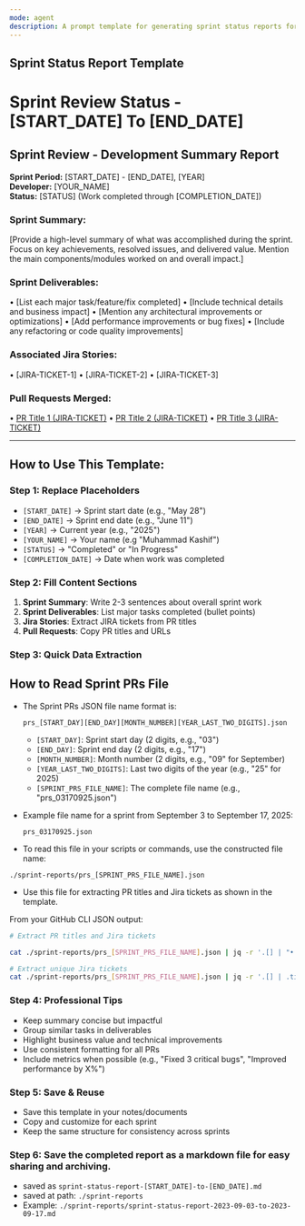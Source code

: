 ```yaml
---
mode: agent
description: A prompt template for generating sprint status reports for developers.
---
```


## Sprint Status Report Template

# Sprint Review Status - [START_DATE] To [END_DATE]

## Sprint Review - Development Summary Report

**Sprint Period:** [START_DATE] - [END_DATE], [YEAR]  
**Developer:** [YOUR_NAME]  
**Status:** [STATUS] (Work completed through [COMPLETION_DATE])

### Sprint Summary:

[Provide a high-level summary of what was accomplished during the sprint. Focus on key achievements, resolved issues, and delivered value. Mention the main components/modules worked on and overall impact.]

### Sprint Deliverables:

• [List each major task/feature/fix completed]
• [Include technical details and business impact]
• [Mention any architectural improvements or optimizations]
• [Add performance improvements or bug fixes]
• [Include any refactoring or code quality improvements]

### Associated Jira Stories:

• [JIRA-TICKET-1]
• [JIRA-TICKET-2]
• [JIRA-TICKET-3]

### Pull Requests Merged:

• [PR Title 1 (JIRA-TICKET)](PR_URL_1)
• [PR Title 2 (JIRA-TICKET)](PR_URL_2)
• [PR Title 3 (JIRA-TICKET)](PR_URL_3)

---

## How to Use This Template:

### Step 1: Replace Placeholders

- `[START_DATE]` → Sprint start date (e.g., "May 28")
- `[END_DATE]` → Sprint end date (e.g., "June 11")
- `[YEAR]` → Current year (e.g., "2025")
- `[YOUR_NAME]` → Your name (e.g "Muhammad Kashif")
- `[STATUS]` → "Completed" or "In Progress"
- `[COMPLETION_DATE]` → Date when work was completed

### Step 2: Fill Content Sections

1. **Sprint Summary**: Write 2-3 sentences about overall sprint work
2. **Sprint Deliverables**: List major tasks completed (bullet points)
3. **Jira Stories**: Extract JIRA tickets from PR titles
4. **Pull Requests**: Copy PR titles and URLs

### Step 3: Quick Data Extraction

## How to Read Sprint PRs File

- The Sprint PRs JSON file name format is:

  ```
  prs_[START_DAY][END_DAY][MONTH_NUMBER][YEAR_LAST_TWO_DIGITS].json
  ```

  - `[START_DAY]`: Sprint start day (2 digits, e.g., "03")
  - `[END_DAY]`: Sprint end day (2 digits, e.g., "17")
  - `[MONTH_NUMBER]`: Month number (2 digits, e.g., "09" for September)
  - `[YEAR_LAST_TWO_DIGITS]`: Last two digits of the year (e.g., "25" for 2025)
  - `[SPRINT_PRS_FILE_NAME]`: The complete file name (e.g., "prs_03170925.json")

- Example file name for a sprint from September 3 to September 17, 2025:

  ```
  prs_03170925.json
  ```

- To read this file in your scripts or commands, use the constructed file name:

```
./sprint-reports/prs_[SPRINT_PRS_FILE_NAME].json
```

- Use this file for extracting PR titles and Jira tickets as shown in the template.

From your GitHub CLI JSON output:

```bash
# Extract PR titles and Jira tickets

cat ./sprint-reports/prs_[SPRINT_PRS_FILE_NAME].json | jq -r '.[] | "• \(.title)"'

# Extract unique Jira tickets
cat ./sprint-reports/prs_[SPRINT_PRS_FILE_NAME].json | jq -r '.[] | .title' | grep -o 'SERV-[0-9]*' | sort -u
```

### Step 4: Professional Tips

- Keep summary concise but impactful
- Group similar tasks in deliverables
- Highlight business value and technical improvements
- Use consistent formatting for all PRs
- Include metrics when possible (e.g., "Fixed 3 critical bugs", "Improved performance by X%")

### Step 5: Save & Reuse

- Save this template in your notes/documents
- Copy and customize for each sprint
- Keep the same structure for consistency across sprints

### Step 6: Save the completed report as a markdown file for easy sharing and archiving.

- saved as `sprint-status-report-[START_DATE]-to-[END_DATE].md`
- saved at path: `./sprint-reports`
- Example: `./sprint-reports/sprint-status-report-2023-09-03-to-2023-09-17.md`
